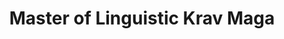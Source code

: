 ---
templateKey: people
name: Taras Mankovski
title: Master of Linguistic Krav Maga
img: /img/taras-mankovski.jpg
bio: Taras is equal part developer, mentor and business person. Since starting to work in the web industry 12 years ago, he helped many developers start and grow careers as frontend engineers. When he's not helping clients or building applications, he's hanging out with his wife in sunny Toronto.
twitter: tarasm
github: taras
intro: Taras is equal part developer, mentor and business person. Since starting to work in the web industry 12 years ago, he helped many developers start and grow careers as frontend engineers
---